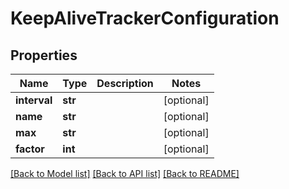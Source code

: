 # KeepAliveTrackerConfiguration

## Properties
Name | Type | Description | Notes
------------ | ------------- | ------------- | -------------
**interval** | **str** |  | [optional] 
**name** | **str** |  | [optional] 
**max** | **str** |  | [optional] 
**factor** | **int** |  | [optional] 

[[Back to Model list]](../README.md#documentation-for-models) [[Back to API list]](../README.md#documentation-for-api-endpoints) [[Back to README]](../README.md)


